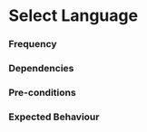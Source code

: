 # Select Language



### Frequency



### Dependencies



### Pre-conditions



### Expected Behaviour


